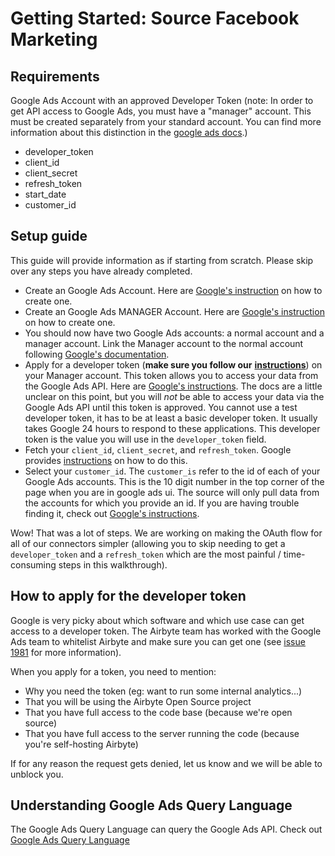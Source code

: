 # Getting Started: Source Facebook Marketing

## Requirements

Google Ads Account with an approved Developer Token \(note: In order to get API access to Google Ads, you must have a "manager" account. This must be created separately from your standard account. You can find more information about this distinction in the [google ads docs](https://ads.google.com/home/tools/manager-accounts/).\)

* developer_token
* client_id
* client_secret
* refresh_token
* start_date
* customer_id

## Setup guide

This guide will provide information as if starting from scratch. Please skip over any steps you have already completed.

* Create an Google Ads Account. Here are [Google's instruction](https://support.google.com/google-ads/answer/6366720) on how to create one.
* Create an Google Ads MANAGER Account. Here are [Google's instruction](https://ads.google.com/home/tools/manager-accounts/) on how to create one.
* You should now have two Google Ads accounts: a normal account and a manager account. Link the Manager account to the normal account following [Google's documentation](https://support.google.com/google-ads/answer/7459601).
* Apply for a developer token \(**make sure you follow our** [**instructions**](#how-to-apply-for-the-developer-token)\) on your Manager account.  This token allows you to access your data from the Google Ads API. Here are [Google's instructions](https://developers.google.com/google-ads/api/docs/first-call/dev-token). The docs are a little unclear on this point, but you will _not_ be able to access your data via the Google Ads API until this token is approved. You cannot use a test developer token, it has to be at least a basic developer token. It usually takes Google 24 hours to respond to these applications. This developer token is the value you will use in the `developer_token` field.
* Fetch your `client_id`, `client_secret`, and `refresh_token`. Google provides [instructions](https://developers.google.com/google-ads/api/docs/first-call/overview) on how to do this.
* Select your `customer_id`. The `customer_is` refer to the id of each of your Google Ads accounts. This is the 10 digit number in the top corner of the page when you are in google ads ui. The source will only pull data from the accounts for which you provide an id. If you are having trouble finding it, check out [Google's instructions](https://support.google.com/google-ads/answer/1704344).

Wow! That was a lot of steps. We are working on making the OAuth flow for all of our connectors simpler \(allowing you to skip needing to get a `developer_token` and a `refresh_token` which are the most painful / time-consuming steps in this walkthrough\).

## How to apply for the developer token

Google is very picky about which software and which use case can get access to a developer token. The Airbyte team has worked with the Google Ads team to whitelist Airbyte and make sure you can get one \(see [issue 1981](https://github.com/airbytehq/airbyte/issues/1981) for more information\).

When you apply for a token, you need to mention:

* Why you need the token \(eg: want to run some internal analytics...\)
* That you will be using the Airbyte Open Source project
* That you have full access to the code base \(because we're open source\)
* That you have full access to the server running the code \(because you're self-hosting Airbyte\)

If for any reason the request gets denied, let us know and we will be able to unblock you.

## Understanding Google Ads Query Language

The Google Ads Query Language can query the Google Ads API. Check out [Google Ads Query Language](https://developers.google.com/google-ads/api/docs/query/overview)
